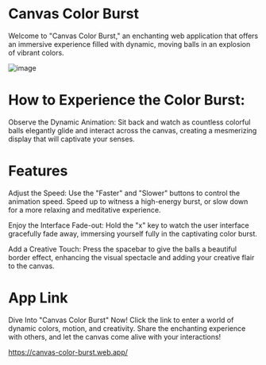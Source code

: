 # Canvas Color Burst
 
Welcome to "Canvas Color Burst," an enchanting web application that offers an immersive experience filled with dynamic, moving balls in an explosion of vibrant colors.

![image](https://github.com/Norgeth/Canvas-color-burst/assets/111367440/dfcb844d-abd8-4a66-a68d-cc618170b575)


# How to Experience the Color Burst:
Observe the Dynamic Animation: Sit back and watch as countless colorful balls elegantly glide and interact across the canvas, creating a mesmerizing display that will captivate your senses.

# Features

Adjust the Speed: Use the "Faster" and "Slower" buttons to control the animation speed. Speed up to witness a high-energy burst, or slow down for a more relaxing and meditative experience.

Enjoy the Interface Fade-out: Hold the "x" key to watch the user interface gracefully fade away, immersing yourself fully in the captivating color burst.

Add a Creative Touch: Press the spacebar to give the balls a beautiful border effect, enhancing the visual spectacle and adding your creative flair to the canvas.

# App Link
Dive Into "Canvas Color Burst" Now! Click the link to enter a world of dynamic colors, motion, and creativity. Share the enchanting experience with others, and let the canvas come alive with your interactions!

https://canvas-color-burst.web.app/
